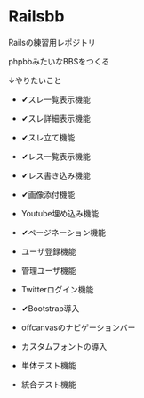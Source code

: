# Railsbb

Railsの練習用レポジトリ

phpbbみたいなBBSをつくる

↓やりたいこと

* ✔スレ一覧表示機能

* ✔スレ詳細表示機能

* ✔スレ立て機能

* ✔レス一覧表示機能

* ✔レス書き込み機能

* ✔画像添付機能

* Youtube埋め込み機能

* ✔ページネーション機能

* ユーザ登録機能

* 管理ユーザ機能

* Twitterログイン機能

* ✔Bootstrap導入

* offcanvasのナビゲーションバー

* カスタムフォントの導入

* 単体テスト機能

* 統合テスト機能